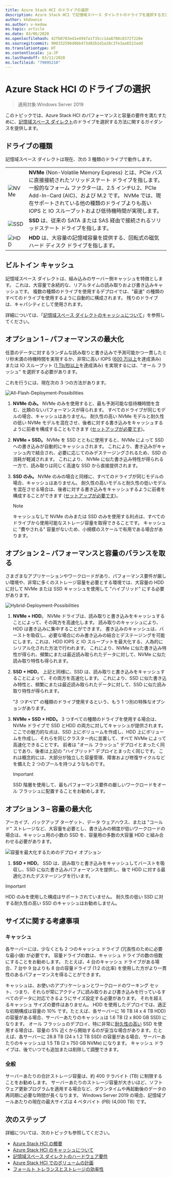 ```yaml
---
title: Azure Stack HCI のドライブの選択
description: Azure Stack HCI で記憶域スペース ダイレクトのドライブを選択する方法。
author: khdownie
ms.author: v-kedow
ms.topic: article
ms.date: 03/06/2020
ms.openlocfilehash: 42fb0703ed1e4947a1f35cc14a8708c8372f220e
ms.sourcegitcommit: 900332596d0bb473d82b1d1a28c3fe3aa6522add
ms.translationtype: HT
ms.contentlocale: ja-JP
ms.lasthandoff: 03/11/2020
ms.locfileid: "79095210"
---
```

# <a name="choosing-drives-for-azure-stack-hci"></a>Azure Stack HCI のドライブの選択

>適用対象:Windows Server 2019

このトピックでは、Azure Stack HCI のパフォーマンスと容量の要件を満たすために、[記憶域スペース ダイレクト](/windows-server/storage/storage-spaces/storage-spaces-direct-overview)のドライブを選択する方法に関するガイダンスを提供します。

## <a name="drive-types"></a>ドライブの種類

記憶域スペース ダイレクトは現在、次の 3 種類のドライブで動作します。

|||
|----------------------|--------------------------|
|![NVMe](media/choose-drives/NVMe-100-px.png)|**NVMe** (Non-Volatile Memory Express) とは、PCIe バスに直接接続されたソリッドステート ドライブを指します。 一般的なフォーム ファクターは、2.5 インチU.2、PCIe Add-In-Card (AIC)、および M.2 です。 NVMe では、現在サポートされている他の種類のドライブよりも高い IOPS と IO スループットおよび低待機時間が実現します。|
|![SSD](media/choose-drives/SSD-100-px.png)|**SSD** は、従来の SATA または SAS 経由で接続されるソリッドステート ドライブを指します。|
|![HDD](media/choose-drives/HDD-100-px.png)|**HDD** は、大容量の記憶域容量を提供する、回転式の磁気ハード ディスク ドライブを指します。|

## <a name="built-in-cache"></a>ビルトイン キャッシュ

記憶域スペース ダイレクトは、組み込みのサーバー側キャッシュを特徴とします。 これは、大容量で永続的な、リアルタイムの読み取りおよび書き込みキャッシュです。 複数の種類のドライブを使用するデプロイでは、"最速" の種類のすべてのドライブを使用するように自動的に構成されます。 残りのドライブは、キャパシティとして使用されます。

詳細については、「[記憶域スペース ダイレクトのキャッシュについて](/windows-server/storage/storage-spaces/understand-the-cache)」を参照してください。

## <a name="option-1--maximizing-performance"></a>オプション 1 – パフォーマンスの最大化

任意のデータに対するランダムな読み取りと書き込みで予測可能かつ一貫したミリ秒未満の待機時間を実現するか、非常に高い IOPS ([600 万以上](https://www.youtube.com/watch?v=0LviCzsudGY&t=28m)を達成済み) または IO スループット ([1 Tb/秒以上](https://www.youtube.com/watch?v=-LK2ViRGbWs&t=16m50s)を達成済み) を実現するには、"オール フラッシュ" を選択する必要があります。

これを行うには、現在次の 3 つの方法があります。

![All-Flash-Deployment-Possibilities](media/choose-drives/All-Flash-Deployment-Possibilities.png)

1. **NVMe のみ。** NVMe のみを使用すると、最も予測可能な低待機時間を含む、比類のないパフォーマンスが得られます。 すべてのドライブが同じモデルの場合、キャッシュはありません。 耐久性の高い NVMe モデルと耐久性の低い NVMe モデルを混在させ、後者に対する書き込みをキャッシュするように前者を構成することもできます ([セットアップが必要です](/windows-server/storage/storage-spaces/understand-the-cache#manual-configuration))。

2. **NVMe + SSD。** NVMe を SSD とともに使用すると、NVMe によって SSD への書き込みが自動的にキャッシュされます。 これにより、書き込みがキャッシュ内で結合され、必要に応じてのみデステージングされるため、SSD の消耗が軽減されます。 これにより、 NVMe に似た書き込み特性が得られる一方で、読み取りは同じく高速な SSD から直接提供されます。

3. **SSD のみ。** NVMe のみの場合と同様に、すべてのドライブが同じモデルの場合、キャッシュはありません。 耐久性の高いモデルと耐久性の低いモデルを混在させる場合は、後者に対する書き込みをキャッシュするように前者を構成することができます ([セットアップが必要です](/windows-server/storage/storage-spaces/understand-the-cache.md#manual-configuration))。

   >[!NOTE]
   > キャッシュなしで NVMe のみまたは SSD のみを使用する利点は、すべてのドライブから使用可能なストレージ容量を取得できることです。 キャッシュに "費やされる" 容量がないため、小規模のスケールで有用である場合があります。

## <a name="option-2--balancing-performance-and-capacity"></a>オプション 2 – パフォーマンスと容量のバランスを取る

さまざまなアプリケーションやワークロードがあり、パフォーマンス要件が厳しい環境や、非常に多くのストレージ容量を必要とする環境では、大容量の HDD に対して NVMe または SSD キャッシュを使用して "ハイブリッド" にする必要があります。

![Hybrid-Deployment-Possibilities](media/choose-drives/Hybrid-Deployment-Possibilities.png)

1. **NVMe + HDD**。 NVMe ドライブは、読み取りと書き込みをキャッシュすることによって、その両方を高速化します。 読み取りのキャッシュにより、HDD は書き込みに集中することができます。 書き込みのキャッシュは、バーストを吸収し、必要な場合にのみ書き込みの結合とデステージングを可能にします。これは、HDD IOPS と IO スループットを最大化する、人為的にシリアル化された方法で行われます。 これにより、NVMe に似た書き込み特性が得られ、頻繁にまたは最近読み取られたデータに対して、NVMe に似た読み取り特性も得られます。

2. **SSD + HDD**。 上記と同様に、SSD は、読み取りと書き込みをキャッシュすることによって、その両方を高速化します。 これにより、SSD に似た書き込み特性と、頻繁にまたは最近読み取られたデータに対して、SSD に似た読み取り特性が得られます。

    "*3 つすべて*" の種類のドライブ使用するという、もう 1 つ別の特殊なオプションがあります。

3. **NVMe + SSD + HDD。** 3 つすべての種類のドライブを使用する場合は、NVMe ドライブで SSD とHDD の両方に対してキャッシュが提供されます。 ここでの魅力的な点は、SSD 上にボリュームを作成し、HDD 上にボリュームを作成し、それらを同じクラスター内に並置して、すべて NVMe によって高速化できることです。 前者は "オール フラッシュ" デプロイとまったく同じであり、後者は上記の "ハイブリッド" デプロイとまったく同じです。 これは概念的には、大部分が独立した容量管理、障害および修復サイクルなどを備えた 2 つのプールを持つようなものです。

   >[!IMPORTANT]
   > SSD 階層を使用して、最もパフォーマンス要件の厳しいワークロードをオール フラッシュに配置することをお勧めします。

## <a name="option-3--maximizing-capacity"></a>オプション 3 – 容量の最大化

アーカイブ、バックアップ ターゲット、データ ウェアハウス、または "コールド" ストレージなど、大容量を必要とし、書き込みの頻度が低いワークロードの場合は、キャッシュ用の小数の SSD を、容量用の多数の大容量 HDD と組み合わせる必要があります。

![容量を最大化するためのデプロイ オプション](media/choose-drives/maximizing-capacity.png)

1. **SSD + HDD**。 SSD は、読み取りと書き込みをキャッシュしてバーストを吸収し、SSD に似た書き込みパフォーマンスを提供し、後で HDD に対する最適化されたデステージングを行います。

>[!IMPORTANT]
>HDD のみを使用した構成はサポートされていません。 耐久性の低い SSD に対する耐久性の高い SSD のキャッシュはお勧めしません。

## <a name="sizing-considerations"></a>サイズに関する考慮事項

### <a name="cache"></a>キャッシュ

各サーバーには、少なくとも 2 つのキャッシュ ドライブ (冗長性のために必要な最小値) が必要です。 容量ドライブの数は、キャッシュ ドライブの数の倍数にすることをお勧めします。 たとえば、4 台のキャッシュ ドライブがある場合、7 台や 9 台よりも 8 台の容量ドライブ (1:2 の比率) を使用した方がより一貫性のあるパフォーマンスを得ることができます。

キャッシュは、お使いのアプリケーションとワークロードのワーキング セット、つまり、それらが常にアクティブに読み取りおよび書き込みを行っているすべてのデータに対応できるようにサイズ設定する必要があります。 それを超えるキャッシュ サイズの要件はありません。 HDD を使用したデプロイでは、適正な初期構成は容量の 10% です。たとえば、各サーバーに 16 TB (4 x 4 TB HDD) の容量がある場合、サーバーあたりのキャッシュは 1.6 TB (2 x 800 GB SSD) になります。 オール フラッシュのデプロイ、特に非常に[耐久性の高い](https://blogs.technet.microsoft.com/filecab/2017/08/11/understanding-dwpd-tbw/) SSD を使用する場合は、容量の 5% 近くから開始するのが妥当な場合があります。たとえば、各サーバーに 28.8 TB (24 x 1.2 TB SSD) の容量がある場合、サーバーあたりのキャッシュは 1.5 TB (2 x 750 GB NVMe) になります。 キャッシュ ドライブは、後でいつでも追加または削除して調整できます。

### <a name="general"></a>全般

サーバーあたりの合計ストレージ容量は、約 400 テラバイト (TB) に制限することをお勧めします。 サーバーあたりのストレージ容量が大きいほど、ソフトウェア更新プログラムを適用する場合など、ダウンタイムや再起動後のデータの再同期に必要な時間が長くなります。 Windows Server 2019 の場合、記憶域プールあたりの現在の最大サイズは 4 ペタバイト (PB) (4,000 TB) です。

## <a name="next-steps"></a>次のステップ

詳細については、次のトピックも参照してください。

- [Azure Stack HCI の概要](../overview.md)
- [Azure Stack HCI のキャッシュについて](cache.md)
- [記憶域スペース ダイレクトのハードウェア要件](/windows-server/storage/storage-spaces/storage-spaces-direct-hardware-requirements)
- [Azure Stack HCI でのボリュームの計画](plan-volumes.md)
- [フォールト トレランスとストレージの効率性](fault-tolerance.md)